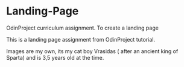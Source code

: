 # Landing-Page
OdinProject curriculum assignment. To create a landing page

This is a landing page assignment from OdinProject tutorial.

Images are my own, its my cat boy Vrasidas ( after an ancient king of Sparta) and is 3,5 years old at the time.
